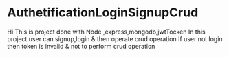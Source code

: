 # AuthetificationLoginSignupCrud
Hi This is project done with Node ,express,mongodb,jwtTocken
In this project user can signup,login & then operate crud operation 
If user not login then token is invalid & not to perform crud operation
